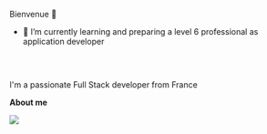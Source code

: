 Bienvenue  👋

- 🌱 I’m currently learning and preparing a level 6 professional as application developer



<p align="center"><a href="https://fbafode.github.io"><img width="80%" /></a></p>

<br />

I'm a  passionate Full Stack developer from France

**About me**

<img src="https://github-readme-stats.vercel.app/api?username=FBafode&show_icons=true" />




<!--
**FBafode/FBafode** is a ✨ _special_ ✨ repository because its `README.md` (this file) appears on your GitHub profile.

Here are some ideas to get you started:

- 🔭 I’m currently working on ...
- 🌱 I’m currently learning ...
- 👯 I’m looking to collaborate on ...
- 🤔 I’m looking for help with ...
- 💬 Ask me about ...
- 📫 How to reach me: ...
- 😄 Pronouns: ...
- ⚡ Fun fact: ...
-->
